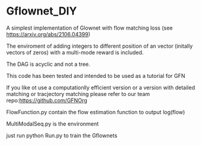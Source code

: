 # Gflownet_DIY

A simplest implementation of Glownet with flow matching loss (see https://arxiv.org/abs/2106.04399)

The enviroment of adding integers to different position of an vector (initally vectors of zeros) with a multi-mode reward is included. 

The DAG is acyclic and not a tree. 

This code has been tested and intended to be used as a tutorial for GFN 

If you like ot use a computationlly efficient version or a version with detailed matching or tracjectory matching please refer to our team repo:https://github.com/GFNOrg


FlowFunction.py contain the flow estimation function to output log(flow)

MultiModalSeq.py is the environment

just run python Run.py to train the Gflownets


